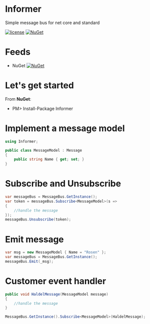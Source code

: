 # Informer
Simple message bus for net core and standard

[![license](https://img.shields.io/github/license/rosen369/informer.svg)](https://github.com/Rosen369/Informer/blob/master/LICENSE)
[![NuGet](https://img.shields.io/nuget/dt/informer.svg)](https://www.nuget.org/packages/Informer/)

# Feeds
* NuGet [![NuGet](https://img.shields.io/nuget/v/Informer.svg)](https://www.nuget.org/packages/Informer/)

# Let's get started

From **NuGet**: 
* PM> Install-Package Informer

# Implement a message model

```c#
using Informer;

public class MessageModel : Message
{
    public string Name { get; set; }
}
```

# Subscribe and Unsubscribe

```c#
var messageBus = MessageBus.GetInstance();
var token = messageBus.Subscribe<MessageModel>(s =>
{
    //handle the message
});
messageBus.Unsubscribe(token);
```

# Emit message

```c#
var msg = new MessageModel { Name = "Rosen" };
var messageBus = MessageBus.GetInstance();
messageBus.Emit(_msg);
```

# Customer event handler

```c#
public void HaldelMessage(MessageModel message)
{
    //handle the message
}

MessageBus.GetInstance().Subscribe<MessageModel>(HaldelMessage);
```